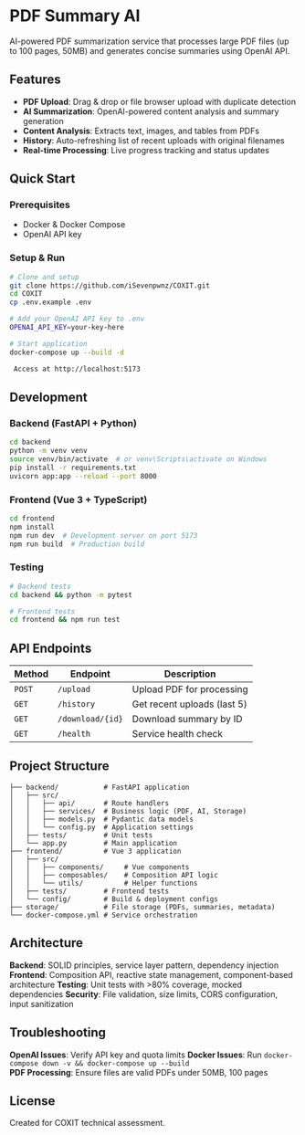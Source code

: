 # PDF Summary AI

AI-powered PDF summarization service that processes large PDF files (up to 100 pages, 50MB) and generates concise summaries using OpenAI API.

## Features

- **PDF Upload**: Drag & drop or file browser upload with duplicate detection
- **AI Summarization**: OpenAI-powered content analysis and summary generation
- **Content Analysis**: Extracts text, images, and tables from PDFs
- **History**: Auto-refreshing list of recent uploads with original filenames
- **Real-time Processing**: Live progress tracking and status updates

## Quick Start

### Prerequisites

- Docker & Docker Compose
- OpenAI API key

### Setup & Run

```bash
# Clone and setup
git clone https://github.com/iSevenpwnz/COXIT.git
cd COXIT
cp .env.example .env

# Add your OpenAI API key to .env
OPENAI_API_KEY=your-key-here

# Start application
docker-compose up --build -d

 Access at http://localhost:5173
```

## Development

### Backend (FastAPI + Python)

```bash
cd backend
python -m venv venv
source venv/bin/activate  # or venv\Scripts\activate on Windows
pip install -r requirements.txt
uvicorn app:app --reload --port 8000
```

### Frontend (Vue 3 + TypeScript)

```bash
cd frontend
npm install
npm run dev  # Development server on port 5173
npm run build  # Production build
```

### Testing

```bash
# Backend tests
cd backend && python -m pytest

# Frontend tests
cd frontend && npm run test
```

## API Endpoints

| Method | Endpoint         | Description                 |
| ------ | ---------------- | --------------------------- |
| `POST` | `/upload`        | Upload PDF for processing   |
| `GET`  | `/history`       | Get recent uploads (last 5) |
| `GET`  | `/download/{id}` | Download summary by ID      |
| `GET`  | `/health`        | Service health check        |

## Project Structure

```
├── backend/           # FastAPI application
│   ├── src/
│   │   ├── api/       # Route handlers
│   │   ├── services/  # Business logic (PDF, AI, Storage)
│   │   ├── models.py  # Pydantic data models
│   │   └── config.py  # Application settings
│   ├── tests/         # Unit tests
│   └── app.py         # Main application
├── frontend/          # Vue 3 application
│   ├── src/
│   │   ├── components/     # Vue components
│   │   ├── composables/    # Composition API logic
│   │   └── utils/          # Helper functions
│   ├── tests/         # Frontend tests
│   └── config/        # Build & deployment configs
├── storage/           # File storage (PDFs, summaries, metadata)
└── docker-compose.yml # Service orchestration
```

## Architecture

**Backend**: SOLID principles, service layer pattern, dependency injection
**Frontend**: Composition API, reactive state management, component-based architecture
**Testing**: Unit tests with >80% coverage, mocked dependencies
**Security**: File validation, size limits, CORS configuration, input sanitization

## Troubleshooting

**OpenAI Issues**: Verify API key and quota limits
**Docker Issues**: Run `docker-compose down -v && docker-compose up --build`  
**PDF Processing**: Ensure files are valid PDFs under 50MB, 100 pages

## License

Created for COXIT technical assessment.
